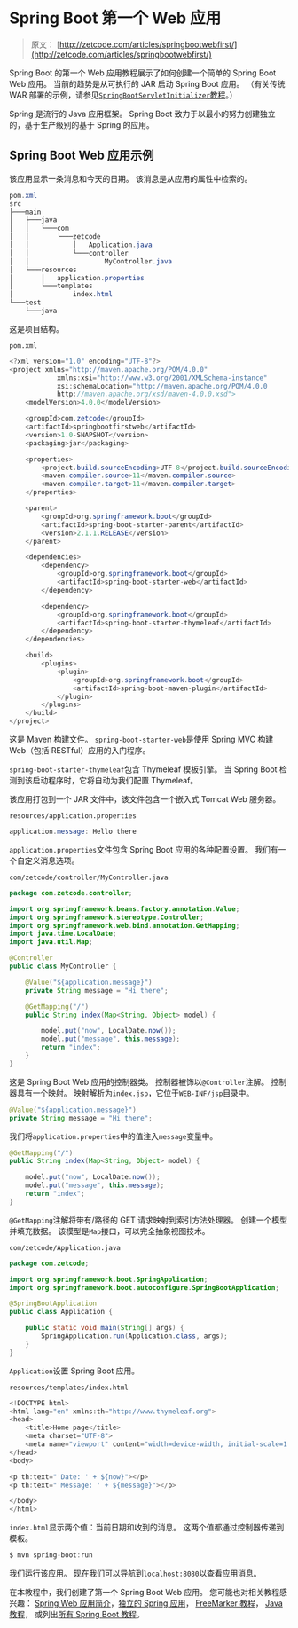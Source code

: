 # Spring Boot 第一个 Web 应用

> 原文： [http://zetcode.com/articles/springbootwebfirst/](http://zetcode.com/articles/springbootwebfirst/)

Spring Boot 的第一个 Web 应用教程展示了如何创建一个简单的 Spring Boot Web 应用。 当前的趋势是从可执行的 JAR 启动 Spring Boot 应用。 （有关传统 WAR 部署的示例，请参见[`SpringBootServletInitializer`教程](/springboot/springbootservletinitializer/)。）

Spring 是流行的 Java 应用框架。 Spring Boot 致力于以最小的努力创建独立的，基于生产级别的基于 Spring 的应用。

## Spring Boot Web 应用示例

该应用显示一条消息和今天的日期。 该消息是从应用的属性中检索的。

```java
pom.xml
src
├───main
│   ├───java
│   │   └───com
│   │       └───zetcode
│   │           │   Application.java
│   │           └───controller
│   │                   MyController.java
│   └───resources
│       │   application.properties
│       └───templates
│               index.html
└───test
    └───java

```

这是项目结构。

`pom.xml`

```java
<?xml version="1.0" encoding="UTF-8"?>
<project xmlns="http://maven.apache.org/POM/4.0.0"
            xmlns:xsi="http://www.w3.org/2001/XMLSchema-instance"
            xsi:schemaLocation="http://maven.apache.org/POM/4.0.0
            http://maven.apache.org/xsd/maven-4.0.0.xsd">
    <modelVersion>4.0.0</modelVersion>

    <groupId>com.zetcode</groupId>
    <artifactId>springbootfirstweb</artifactId>
    <version>1.0-SNAPSHOT</version>
    <packaging>jar</packaging>

    <properties>
        <project.build.sourceEncoding>UTF-8</project.build.sourceEncoding>
        <maven.compiler.source>11</maven.compiler.source>
        <maven.compiler.target>11</maven.compiler.target>
    </properties>

    <parent>
        <groupId>org.springframework.boot</groupId>
        <artifactId>spring-boot-starter-parent</artifactId>
        <version>2.1.1.RELEASE</version>
    </parent>

    <dependencies>
        <dependency>
            <groupId>org.springframework.boot</groupId>
            <artifactId>spring-boot-starter-web</artifactId>
        </dependency>

        <dependency>
            <groupId>org.springframework.boot</groupId>
            <artifactId>spring-boot-starter-thymeleaf</artifactId>
        </dependency>
    </dependencies>

    <build>
        <plugins>
            <plugin>
                <groupId>org.springframework.boot</groupId>
                <artifactId>spring-boot-maven-plugin</artifactId>
            </plugin>
        </plugins>
    </build>
</project>

```

这是 Maven 构建文件。 `spring-boot-starter-web`是使用 Spring MVC 构建 Web（包括 RESTful）应用的入门程序。

`spring-boot-starter-thymeleaf`包含 Thymeleaf 模板引擎。 当 Spring Boot 检测到该启动程序时，它将自动为我们配置 Thymeleaf。

该应用打包到一个 JAR 文件中，该文件包含一个嵌入式 Tomcat Web 服务器。

`resources/application.properties`

```java
application.message: Hello there

```

`application.properties`文件包含 Spring Boot 应用的各种配置设置。 我们有一个自定义消息选项。

`com/zetcode/controller/MyController.java`

```java
package com.zetcode.controller;

import org.springframework.beans.factory.annotation.Value;
import org.springframework.stereotype.Controller;
import org.springframework.web.bind.annotation.GetMapping;
import java.time.LocalDate;
import java.util.Map;

@Controller
public class MyController {

    @Value("${application.message}")
    private String message = "Hi there";

    @GetMapping("/")
    public String index(Map<String, Object> model) {

        model.put("now", LocalDate.now());
        model.put("message", this.message);
        return "index";
    }
}

```

这是 Spring Boot Web 应用的控制器类。 控制器被饰以`@Controller`注解。 控制器具有一个映射。 映射解析为`index.jsp`，它位于`WEB-INF/jsp`目录中。

```java
@Value("${application.message}")
private String message = "Hi there";

```

我们将`application.properties`中的值注入`message`变量中。

```java
@GetMapping("/")
public String index(Map<String, Object> model) {

    model.put("now", LocalDate.now());
    model.put("message", this.message);
    return "index";
}

```

`@GetMapping`注解将带有/路径的 GET 请求映射到索引方法处理器。 创建一个模型并填充数据。 该模型是`Map`接口，可以完全抽象视图技术。

`com/zetcode/Application.java`

```java
package com.zetcode;

import org.springframework.boot.SpringApplication;
import org.springframework.boot.autoconfigure.SpringBootApplication;

@SpringBootApplication
public class Application {

    public static void main(String[] args) {
        SpringApplication.run(Application.class, args);
    }
}

```

`Application`设置 Spring Boot 应用。

`resources/templates/index.html`

```java
<!DOCTYPE html>
<html lang="en" xmlns:th="http://www.thymeleaf.org">
<head>
    <title>Home page</title>
    <meta charset="UTF-8">
    <meta name="viewport" content="width=device-width, initial-scale=1.0">
</head>
<body>

<p th:text="'Date: ' + ${now}"></p>
<p th:text="'Message: ' + ${message}"></p>

</body>
</html>

```

`index.html`显示两个值：当前日期和收到的消息。 这两个值都通过控制器传递到模板。

```java
$ mvn spring-boot:run

```

我们运行该应用。 现在我们可以导航到`localhost:8080`以查看应用消息。

在本教程中，我们创建了第一个 Spring Boot Web 应用。 您可能也对相关教程感兴趣： [Spring Web 应用简介](/articles/springwebfirst/)，[独立的 Spring 应用](/articles/standalonespring/)， [FreeMarker 教程](/java/freemarker/)， [Java 教程](/lang/java/)， 或列出[所有 Spring Boot 教程](/all/#springboot)。